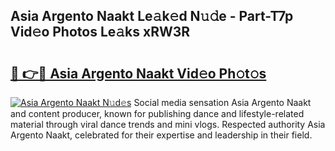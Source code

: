 ## Asia Argento Naakt Le𝚊k𝚎d N𝚞𝚍e - Part-T7p Vid𝚎o Photos Le𝚊ks xRW3R

# <h2><a href="http://fb4pbiz.evod.top/?m=Asia+Argento+Naakt">🔗 👉🔴 Asia Argento Naakt Vid𝚎o Ph𝚘t𝚘s</a></h2>

[![Asia Argento Naakt N𝚞d𝚎s](https://i.imgur.com/8V9OHl7.gif)](http://fb4pbiz.evod.top/?m=Asia+Argento+Naakt)
Social media sensation Asia Argento Naakt and content producer, known for publishing dance and lifestyle-related material through viral dance trends and mini vlogs. Respected authority Asia Argento Naakt, celebrated for their expertise and leadership in their field. 
